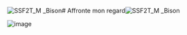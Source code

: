 ![SSF2T_M _Bison](https://user-images.githubusercontent.com/65296828/205960875-73eacc87-3cb5-488d-834e-84ebf196bc22.png)# Affronte mon regard![SSF2T_M _Bison](https://user-images.githubusercontent.com/65296828/205960846-3e600ac2-095d-4195-ada4-d617b020a2da.png)

![image](https://user-images.githubusercontent.com/65296828/205928792-def9c802-9e87-4e80-af91-e3abbfe74eb3.png)
